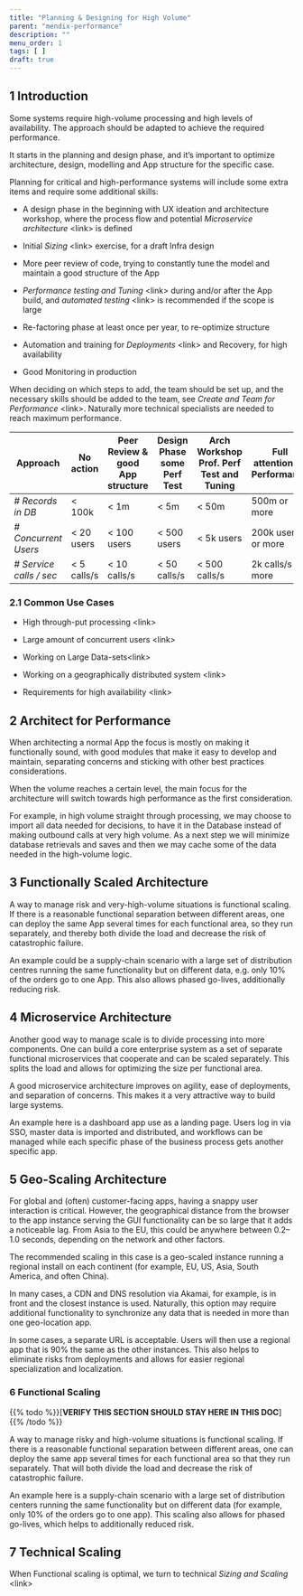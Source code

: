 ```yaml
---
title: "Planning & Designing for High Volume"
parent: "mendix-performance"
description: ""
menu_order: 1
tags: [ ]
draft: true
---
```


## 1 Introduction

Some systems require high-volume processing and high levels of availability. The
approach should be adapted to achieve the required performance.

It starts in the planning and design phase, and it’s important to optimize
architecture, design, modelling and App structure for the specific case.

Planning for critical and high-performance systems will include some extra items
and require some additional skills:

-   A design phase in the beginning with UX ideation and architecture workshop,
    where the process flow and potential *Microservice architecture* \<link\> is
    defined

-   Initial *Sizing* \<link\> exercise, for a draft Infra design

-   More peer review of code, trying to constantly tune the model and maintain a
    good structure of the App

-   *Performance testing and Tuning* \<link\> during and/or after the App build,
    and *automated testing* \<link\> is recommended if the scope is large

-   Re-factoring phase at least once per year, to re-optimize structure

-   Automation and training for *Deployments* \<link\> and Recovery, for high
    availability

-   Good Monitoring in production

When deciding on which steps to add, the team should be set up, and the
necessary skills should be added to the team, see *Create and Team for
Performance* \<link\>. Naturally more technical specialists are needed to reach
maximum performance.

| **Approach**             | **No action** | **Peer Review & good App structure** | **Design Phase some Perf Test** | **Arch Workshop**  **Prof. Perf Test and Tuning** | **Full attention on Performance** |
|--------------------------|---------------|--------------------------------------|---------------------------------|---------------------------------------------------|-----------------------------------|
| *\# Records in DB*       | \< 100k       | \< 1m                                | \< 5m                           | \< 50m                                            | 500m or more                      |
| *\# Concurrent Users*    | \< 20 users   | \< 100 users                         | \< 500 users                    | \< 5k users                                       | 200k users or more                |
| *\# Service calls / sec* | \< 5 calls/s  | \< 10 calls/s                        | \< 50 calls/s                   | \< 500 calls/s                                    | 2k calls/s or more                |

### 2.1 Common Use Cases

-   High through-put processing \<link\>

-   Large amount of concurrent users \<link\>

-   Working on Large Data-sets\<link\>

-   Working on a geographically distributed system \<link\>

-   Requirements for high availability \<link\>


## 2 Architect for Performance

When architecting a normal App the focus is mostly on making it functionally
sound, with good modules that make it easy to develop and maintain, separating
concerns and sticking with other best practices considerations.

When the volume reaches a certain level, the main focus for the architecture
will switch towards high performance as the first consideration.

For example, in high volume straight through processing, we may choose to import
all data needed for decisions, to have it in the Database instead of making
outbound calls at very high volume. As a next step we will minimize database
retrievals and saves and then we may cache some of the data needed in the
high-volume logic.

## 3 Functionally Scaled Architecture 

A way to manage risk and very-high-volume situations is functional scaling. If
there is a reasonable functional separation between different areas, one can
deploy the same App several times for each functional area, so they run
separately, and thereby both divide the load and decrease the risk of
catastrophic failure.

An example could be a supply-chain scenario with a large set of distribution
centres running the same functionality but on different data, e.g. only 10% of
the orders go to one App. This also allows phased go-lives, additionally
reducing risk.

## 4 Microservice Architecture 

Another good way to manage scale is to divide processing into more components. One can build a core enterprise system as a set of separate functional microservices that cooperate and can be scaled separately. This splits the load and allows for optimizing the size per functional area.

A good microservice architecture improves on agility, ease of deployments, and separation of concerns. This makes it a very attractive way to build large systems.

An example here is a dashboard app use as a landing page. Users log in via SSO, master data is imported and distributed, and workflows can be managed while each specific phase of the business process gets another specific app. 

## 5 Geo-Scaling Architecture

For global and (often) customer-facing apps, having a snappy user interaction is critical. However, the geographical distance from the browser to the app instance serving the GUI functionality can be so large that it adds a noticeable lag. From Asia to the EU, this could be anywhere between 0.2–1.0 seconds, depending on the network and other factors.

The recommended scaling in this case is a geo-scaled instance running a regional install on each continent (for example, EU, US, Asia, South America, and often China).

In many cases, a CDN and DNS resolution via Akamai, for example, is in front and the closest instance is used. Naturally, this option may require additional functionality to synchronize any data that is needed in more than one geo-location app.

In some cases, a separate URL is acceptable. Users will then use a regional app that is 90% the same as the other instances. This also helps to eliminate risks from deployments and allows for easier regional specialization and localization.

### 6 Functional Scaling

{{% todo %}}[**VERIFY THIS SECTION SHOULD STAY HERE IN THIS DOC**]{{% /todo %}}

A way to manage risky and high-volume situations is functional scaling. If there is a reasonable functional separation between different areas, one can deploy the same app several times for each functional area so that they run separately. That will both divide the load and decrease the risk of catastrophic failure.

An example here is a supply-chain scenario with a large set of distribution centers running the same functionality but on different data (for example, only 10% of the orders go to one app). This scaling also allows for phased go-lives, which helps to additionally reduced risk.

## 7 Technical Scaling

When Functional scaling is optimal, we turn to technical *Sizing and Scaling*
\<link\>
